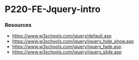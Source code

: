 # P220-FE-Jquery-intro

### Resources
* https://www.w3schools.com/jquery/default.asp
* https://www.w3schools.com/jquery/jquery_hide_show.asp
* https://www.w3schools.com/jquery/jquery_fade.asp
* https://www.w3schools.com/jquery/jquery_slide.asp
